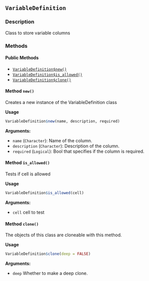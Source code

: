 ## `VariableDefinition`
### Description

Class to store variable columns


### Methods

#### Public Methods

* [`VariableDefinition$new()`](#method-VariableDefinition-new)
* [`VariableDefinition$is_allowed()`](#method-VariableDefinition-is_allowed)
* [`VariableDefinition$clone()`](#method-VariableDefinition-clone)

<a id="method-VariableDefinition-new"></a>
#### Method `new()`

Creates a new instance of the VariableDefinition class


<b>Usage</b>

```r
VariableDefinition$new(name, description, required)
```

<b>Arguments:</b>

* `name` (`Character`): Name of the column.
* `description` (`Character`): Description of the column.
* `required` (`Logical`): Bool that specifies if the column is required.


<a id="method-VariableDefinition-is_allowed"></a>
#### Method `is_allowed()`

Tests if cell is allowed


<b>Usage</b>

```r
VariableDefinition$is_allowed(cell)
```

<b>Arguments:</b>

* `cell` cell to test


<a id="method-VariableDefinition-clone"></a>
#### Method `clone()`

The objects of this class are cloneable with this method.


<b>Usage</b>

```r
VariableDefinition$clone(deep = FALSE)
```

<b>Arguments:</b>

* `deep` Whether to make a deep clone.


